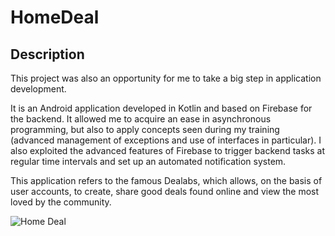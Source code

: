 # HomeDeal

## Description

This project was also an opportunity for me to take a big step in application development.

It is an Android application developed in Kotlin and based on Firebase for the backend. It allowed me to acquire an ease in asynchronous programming, but also to apply concepts seen during my training (advanced management of exceptions and use of interfaces in particular). I also exploited the advanced features of Firebase to trigger backend tasks at regular time intervals and set up an automated notification system.

This application refers to the famous Dealabs, which allows, on the basis of user accounts, to create, share good deals found online and view the most loved by the community.

![Home Deal](https://axel-villeret.netlify.app/homedeal.c7d6c451.png)
